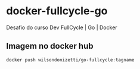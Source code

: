 # docker-fullcycle-go
Desafio do curso Dev FullCycle | Go | Docker
## Imagem no docker hub
<code>docker push wilsondonizetti/go-fullcycle:tagname</code>
